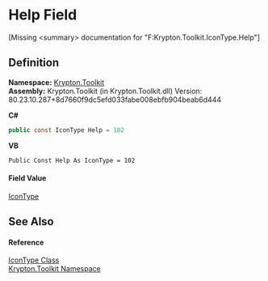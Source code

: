 # Help Field


\[Missing &lt;summary&gt; documentation for "F:Krypton.Toolkit.IconType.Help"\]



## Definition
**Namespace:** <a href="79d2eac2-21f4-54ff-7552-b20c33c30600.md">Krypton.Toolkit</a>  
**Assembly:** Krypton.Toolkit (in Krypton.Toolkit.dll) Version: 80.23.10.287+8d7660f9dc5efd033fabe008ebfb904beab6d444

**C#**
``` C#
public const IconType Help = 102
```
**VB**
``` VB
Public Const Help As IconType = 102
```



#### Field Value
<a href="74eb6d7e-3f19-70f1-fed7-2f23059b04a2.md">IconType</a>

## See Also


#### Reference
<a href="74eb6d7e-3f19-70f1-fed7-2f23059b04a2.md">IconType Class</a>  
<a href="79d2eac2-21f4-54ff-7552-b20c33c30600.md">Krypton.Toolkit Namespace</a>  
